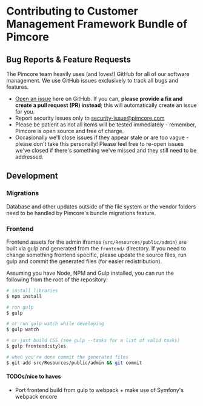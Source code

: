 # Contributing to Customer Management Framework Bundle of Pimcore

## Bug Reports & Feature Requests
The Pimcore team heavily uses (and loves!) GitHub for all of our software management. 
We use GitHub issues exclusively to track all bugs and features.

* [Open an issue](https://github.com/pimcore/customer-data-framework/issues) here on GitHub. 
If you can, **please provide a fix and create a pull request (PR) instead**; this will automatically create an issue for you.
* Report security issues only to security-issue@pimcore.com 
* Please be patient as not all items will be tested immediately - remember, Pimcore is open source and free of charge. 
* Occasionally we'll close issues if they appear stale or are too vague - please don't take this personally! 
Please feel free to re-open issues we've closed if there's something we've missed and they still need to be addressed.


## Development 

### Migrations
Database and other updates outside of the file system or the vendor folders need to be handled by Pimcore's bundle migrations feature.

### Frontend

Frontend assets for the admin iframes (`src/Resources/public/admin`) are built via gulp and generated from the `frontend/`
directory. If you need to change something frontend specific, please update the source files, run gulp and commit the 
generated files (for easier redistribution).

Assuming you have Node, NPM and Gulp installed, you can run the following from the root of the repository:

```bash
# install libraries
$ npm install

# run gulp
$ gulp

# or run gulp watch while developing
$ gulp watch

# or just build CSS (see gulp --tasks for a list of valid tasks)
$ gulp frontend:styles

# when you're done commit the generated files
$ git add src/Resources/public/admin && git commit
```

#### TODOs/nice to haves

* Port frontend build from gulp to webpack + make use of Symfony's webpack encore
